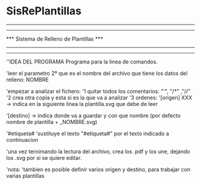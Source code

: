 # SisRePlantillas

**************************************** 
***                                  ***     
*** Sistema de Relleno de Plantillas ***
***                                  ***     
**************************************** 
''IDEA DEL PROGRAMA
Programa para la linea de comandos.

'leer el parametro 2º que es el nombre del archivo que tiene los datos del relleno: NOMBRE

'empezar a analizar el fichero:
'1 quitar todos los comentarios: "'", "/*" ,"//"
'2 crea otra copia y esta si es la que va a analizar
'3 ordenes:
'[origen] XXX -> indica en la siguiente linea la plantilla.svg que debe de leer

'[destino] -> indica donde va a guardar y con que nombre (por defecto nombre de plantilla + _NOMBRE.svg)

'#etiqueta#
'sustituye el texto "#etiqueta#" por el texto indicado a continuacion

'una vez ternimando la lectura del archivo, crea los .pdf y los une, dejando los .svg por si se quiere editar.

'nota:
'tambien es posible definir varios origen y destino, para trabajar con varias plantillas

